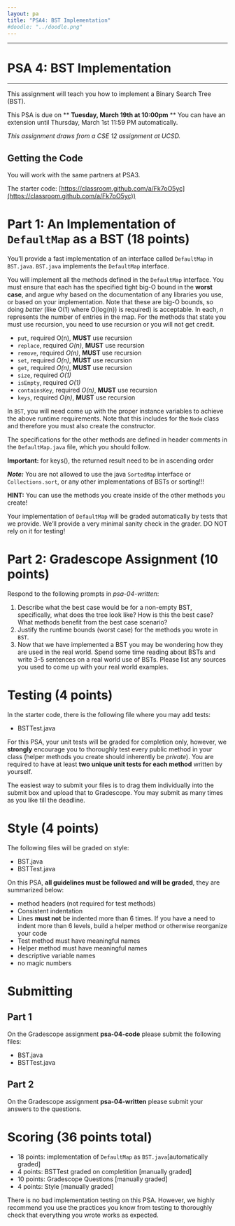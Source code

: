 ```yaml
---
layout: pa
title: "PSA4: BST Implementation"
#doodle: "../doodle.png"
---
```

---
# PSA 4: BST Implementation
---

This assignment will teach you how to implement a Binary Search Tree (BST).

This PSA is due on ** **Tuesday, March 19th at 10:00pm** ** You can have an extension until Thursday, March 1st 11:59 PM automatically. 

_This assignment draws from a CSE 12 assignment at UCSD._


## Getting the Code
You will work with the same partners at PSA3.

The starter code: [https://classroom.github.com/a/Fk7oO5yc](https://classroom.github.com/a/Fk7oO5yc))

# Part 1: An Implementation of `DefaultMap` as a BST (18 points)

You’ll provide a fast implementation of an interface called `DefaultMap` in `BST.java`.  `BST.java` implements the `DefaultMap` interface.


You will implement all the methods defined in the `DefaultMap` interface. You must ensure that each has the specified tight big-O bound in the **worst case**, and argue why based on the documentation of any libraries you use, or based on your implementation. Note that these are big-O bounds, so doing _better_ (like O(1) where O(log(n)) is required) is acceptable. In each, _n_ represents the number of entries in the map. For the methods that state you must use recursion, you need to use recursion or you will not get credit.

- `put`, required O(n), **MUST** use recursion
- `replace`, required _O(n)_, **MUST** use recursion
- `remove`, required _O(n)_, **MUST** use recursion
- `set`, required _O(n)_, **MUST** use recursion
- `get`, required _O(n)_, **MUST** use recursion
- `size`, required _O(1)_
- `isEmpty`, required _O(1)_
- `containsKey`, required _O(n)_, **MUST** use recursion
- `keys`, required _O(n)_, **MUST** use recursion

In `BST`, you will need come up with the proper instance variables to achieve the above runtime requirements. Note that this includes for the `Node` class and therefore you must also create the constructor.

The specifications for the other methods are defined in header comments in the `DefaultMap.java` file, which you should follow. 

**Important:** for keys(), the returned result need to be in ascending order

***Note:*** You are not allowed to use the java `SortedMap` interface or `Collections.sort`, or any other implementations of BSTs or sorting!!!

**HINT:** You can use the methods you create inside of the other methods you create!

Your implementation of `DefaultMap` will be graded automatically by tests that we provide. We’ll provide a very minimal sanity check in the grader. DO NOT rely on it for testing!


# Part 2: Gradescope Assignment (10 points)

Respond to the following prompts in *psa-04-written*:

1. Describe what the best case would be for a non-empty BST, specifically, what does the tree look like? How is this the best case? What methods benefit from the best case scenario? 
2. Justify the runtime bounds (worst case) for the methods you wrote in `BST`.
3. Now that we have implemented a BST you may be wondering how they are used in the real world. Spend some time reading about BSTs and write 3-5 sentences on a real world use of BSTs. Please list any sources you used to come up with your real world examples.


# Testing (4 points)
In the starter code, there is the following file where you may add tests:

- BSTTest.java

For this PSA, your unit tests will be graded for completion only, however, we **strongly** encourage you to thoroughly test every public method in your class (helper methods you create should inherently be *private*). You are required to have at least **two unique unit tests for each method** written by yourself. 

The easiest way to submit your files is to drag them individually into the submit box and upload that to Gradescope. You may submit as many times as you like till the deadline. 

# Style (4 points)
The following files will be graded on style:

* BST.java
* BSTTest.java

On this PSA, **all guidelines must be followed and will be graded**, they are summarized below: 

- method headers (not required for test methods)
- Consistent indentation
- Lines **must not** be indented more than 6 times. If you have a need to
  indent more than 6 levels, build a helper method or otherwise reorganize your code
- Test method must have meaningful names
- Helper method must have meaningful names
- descriptive variable names
- no magic numbers


# Submitting

## Part 1
On the Gradescope assignment **psa-04-code** please submit the following files:

* BST.java
* BSTTest.java

## Part 2
On the Gradescope assignment **psa-04-written** please submit your answers to the questions.

# Scoring (36 points total)

- 18 points: implementation of `DefaultMap` as `BST.java`[automatically graded]
- 4 points: BSTTest graded on completition [manually graded]
- 10 points: Gradescope Questions [manually graded]
- 4 points: Style [manually graded]

There is no bad implementation testing on this PSA. However, we highly recommend you use the practices you know from testing to thoroughly check that everything you wrote works as expected.






